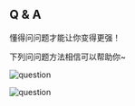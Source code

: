 ## Q & A

懂得问问题才能让你变得更强！

下列问问题方法相信可以帮助你~

![question](https://gitlab.com/h-document/lik/-/raw/main/assets/question1.png)

![question](https://gitlab.com/h-document/lik/-/raw/main/assets/question2.png)
